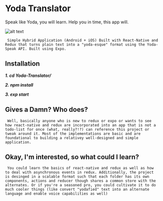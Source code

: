 # Yoda Translator

Speak like Yoda, you will learn. Help you in time, this app will.

![alt text](https://www.google.ca/search?q=yoda&tbm=isch&imgil=O7gg2Oh69QYHHM%253A%253B4OvFXDxGZ09_vM%253Bhttps%25253A%25252F%25252Fen.wikipedia.org%25252Fwiki%25252FYoda&source=iu&pf=m&fir=O7gg2Oh69QYHHM%253A%252C4OvFXDxGZ09_vM%252C_&usg=__smDtx0EQEEf4ROIrhDM9gkXcCck%3D&biw=1366&bih=638&ved=0ahUKEwi3u5iegNzUAhWs5YMKHRlaA8IQyjcImQE&ei=zT9RWfegAazLjwSZtI2QDA#imgrc=O7gg2Oh69QYHHM:)

`` Simple Hybrid Application (Android + iOS) Built with React-Native and Redux that turns plain text into a "yoda-esque" format using the Yoda-Speak API. Built using Expo.``


## Installation

***1. cd Yoda-Translator/***


***2. npm install***


***3. exp start***


## Gives a Damn? Who does?

``` Well, basically anyone who is new to redux or expo or wants to see how react-native and redux are incorporated into an app that is not a todo-list for once (what, really?!?) can reference this project or tweak around it. Most of the implementations are basic and are foundational to building a relativey well-designed and simple application.```


## Okay, I'm interested, so what could I learn?

``` You could learn the basics of react-native and redux as well as how to deal with asynchronous events in redux. Additionally, the project is desinged in a scalable format such that each folder has its own components, actions and reducer though shares a common store with the alternates. Or if you're a seasoned pro, you could cultivate it to do much cooler things (like convert "yodafied" text into an alternate language and enable voice capabilities as well)```
